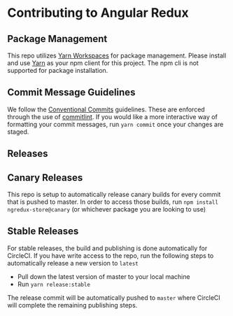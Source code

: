 # Contributing to Angular Redux

## Package Management

This repo utilizes [Yarn Workspaces](https://yarnpkg.com/lang/en/docs/workspaces/) for package management. Please install and use [Yarn](https://yarnpkg.com/en/docs/getting-started) as your npm client for this project. The npm cli is not supported for package installation.

## Commit Message Guidelines

We follow the [Conventional Commits](https://conventionalcommits.org/) guidelines. These are enforced through the use of [commitlint](http://marionebl.github.io/commitlint). If you would like a more interactive way of formatting your commit messages, run `yarn commit` once your changes are staged.

## Releases

## Canary Releases

This repo is setup to automatically release canary builds for every commit that is pushed to master. In order to access those builds, run `npm install ngredux-store@canary` (or whichever package you are looking to use)

## Stable Releases

For stable releases, the build and publishing is done automatically for CircleCI. If you have write access to the repo, run the following steps to automatically release a new version to `latest`

- Pull down the latest version of master to your local machine
- Run `yarn release:stable`

The release commit will be automatically pushed to `master` where CircleCI will complete the remaining publishing steps.
